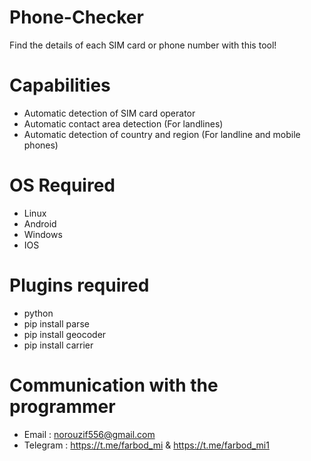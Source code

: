 # Phone-Checker
Find the details of each SIM card or phone number with this tool!

# Capabilities
- Automatic detection of SIM card operator
- Automatic contact area detection
 (For landlines)
- Automatic detection of country and region
 (For landline and mobile phones)

# OS Required
- Linux
- Android
- Windows
- IOS

# Plugins required
- python
- pip install parse
- pip install geocoder
- pip install carrier

# Communication with the programmer
- Email : norouzif556@gmail.com
- Telegram : https://t.me/farbod_mi & https://t.me/farbod_mi1

